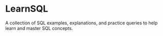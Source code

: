 # LearnSQL
A collection of SQL examples, explanations, and practice queries to help learn and master SQL concepts.
